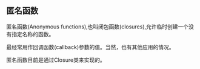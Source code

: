 ## 匿名函数

匿名函数(Anonymous functions),也叫闭包函数(closures),允许临时创建一个没有指定名称的函数。

最经常用作回调函数(callback)参数的值。当然，也有其他应用的情况。

匿名函数目前是通过Closure类来实现的。

